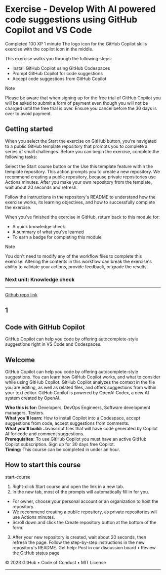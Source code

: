 # Exercise - Develop With AI powered code suggestions using GitHub Copilot and VS Code
Completed
100 XP
1 minute
The logo icon for the GitHub Copilot skills exercise with the copilot icon in the middle.

This exercise walks you through the following steps:

- Install GitHub Copilot using GitHub Codespaces  
- Prompt GitHub Copilot for code suggestions  
- Accept code suggestions from GitHub Copilot  

 Note

Please be aware that when signing up for the free trial of GitHub Copilot you will be asked to submit a form of payment even though you will not be charged until the free trial is over. Ensure you cancel before the 30 days is over to avoid payment.

## Getting started
When you select the Start the exercise on GitHub button, you're navigated to a public GitHub template repository that prompts you to complete a series of small challenges. Before you can begin the exercise, complete the following tasks:

Select the Start course button or the Use this template feature within the template repository. This action prompts you to create a new repository. We recommend creating a public repository, because private repositories use Actions minutes. After you make your own repository from the template, wait about 20 seconds and refresh.

Follow the instructions in the repository's README to understand how the exercise works, its learning objectives, and how to successfully complete the exercise.

When you've finished the exercise in GitHub, return back to this module for:

- A quick knowledge check  
- A summary of what you've learned  
- To earn a badge for completing this module  
 
 Note

You don't need to modify any of the workflow files to complete this exercise. Altering the contents in this workflow can break the exercise's ability to validate your actions, provide feedback, or grade the results.


### Next unit: Knowledge check

<hr>

[Github repo link](https://github.com/skills/copilot-codespaces-vscode)

## 1
## Code with GitHub Copilot
GitHub Copilot can help you code by offering autocomplete-style suggestions right in VS Code and Codespaces.

## Welcome
GitHub Copilot can help you code by offering autocomplete-style suggestions. You can learn how GitHub Copilot works, and what to consider while using GitHub Copilot. GitHub Copilot analyzes the context in the file you are editing, as well as related files, and offers suggestions from within your text editor. GitHub Copilot is powered by OpenAI Codex, a new AI system created by OpenAI.

**Who this is for:** Developers, DevOps Engineers, Software development managers, Testers.  
**What you'll learn:** How to install Copilot into a Codespace, accept suggestions from code, accept suggestions from comments.  
**What you'll build:** Javascript files that will have code generated by Copilot AI for code and comment suggestions.  
**Prerequisites:** To use GitHub Copilot you must have an active GitHub Copilot subscription. Sign up for 30 days free Copilot.  
**Timing:** This course can be completed in under an hour.

## How to start this course
start-course

1) Right-click Start course and open the link in a new tab.
2) In the new tab, most of the prompts will automatically fill in for you.
 - For owner, choose your personal account or an organization to host the repository.
 - We recommend creating a public repository, as private repositories will use Actions minutes.
 - Scroll down and click the Create repository button at the bottom of the form.
3) After your new repository is created, wait about 20 seconds, then refresh the page. Follow the step-by-step instructions in the new repository's README.
Get help: Post in our discussion board • Review the GitHub status page

© 2023 GitHub • Code of Conduct • MIT License

<hr>

